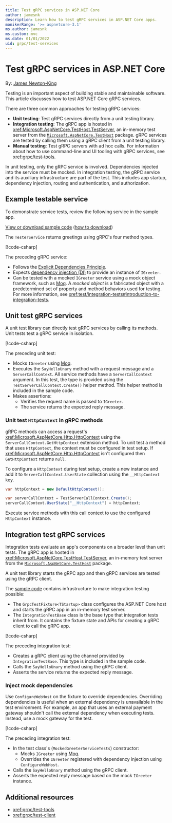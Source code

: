 ```yaml
---
title: Test gRPC services in ASP.NET Core
author: jamesnk
description: Learn how to test gRPC services in ASP.NET Core apps.
monikerRange: '>= aspnetcore-3.1'
ms.author: jamesnk
ms.custom: mvc
ms.date: 01/01/2022
uid: grpc/test-services
---
```

# Test gRPC services in ASP.NET Core

By: [James Newton-King](https://twitter.com/jamesnk)

Testing is an important aspect of building stable and maintainable software. This article discusses how to test ASP.NET Core gRPC services.

There are three common approaches for testing gRPC services:

* **Unit testing**: Test gRPC services directly from a unit testing library.
* **Integration testing**: The gRPC app is hosted in <xref:Microsoft.AspNetCore.TestHost.TestServer>, an in-memory test server from the [`Microsoft.AspNetCore.TestHost`](https://www.nuget.org/packages/Microsoft.AspNetCore.TestHost) package. gRPC services are tested by calling them using a gRPC client from a unit testing library.
* **Manual testing**: Test gRPC servers with ad hoc calls. For information about how to use command-line and UI tooling with gRPC services, see <xref:grpc/test-tools>.

In unit testing, only the gRPC service is involved. Dependencies injected into the service must be mocked. In integration testing, the gRPC service and its auxiliary infrastructure are part of the test. This includes app startup, dependency injection, routing and authentication, and authorization.

## Example testable service

To demonstrate service tests, review the following service in the sample app. 

[View or download sample code](https://github.com/dotnet/AspNetCore.Docs/tree/main/aspnetcore/grpc/test-services/sample) ([how to download](xref:index#how-to-download-a-sample))

The `TesterService` returns greetings using gRPC's four method types.

[!code-csharp[](test-services/sample/Server/Services/TesterService.cs?name=snippet_TesterService)]

The preceding gRPC service:

* Follows the [Explicit Dependencies Principle](/dotnet/architecture/modern-web-apps-azure/architectural-principles#explicit-dependencies).
* Expects [dependency injection (DI)](xref:fundamentals/dependency-injection) to provide an instance of `IGreeter`.
* Can be tested with a mocked `IGreeter` service using a mock object framework, such as [Moq](https://www.nuget.org/packages/Moq). A *mocked object* is a fabricated object with a predetermined set of property and method behaviors used for testing. For more information, see <xref:test/integration-tests#introduction-to-integration-tests>.

## Unit test gRPC services

A unit test library can directly test gRPC services by calling its methods. Unit tests test a gRPC service in isolation.

[!code-csharp[](test-services/sample/Tests/Server/UnitTests/GreeterServiceTests.cs?name=snippet_SayHelloUnaryTest)]

The preceding unit test:

* Mocks `IGreeter` using [Moq](https://www.nuget.org/packages/Moq).
* Executes the `SayHelloUnary` method with a request message and a `ServerCallContext`. All service methods have a `ServerCallContext` argument. In this test, the type is provided using the `TestServerCallContext.Create()` helper method. This helper method is included in the sample code.
* Makes assertions:
  * Verifies the request name is passed to `IGreeter`.
  * The service returns the expected reply message.

### Unit test `HttpContext` in gRPC methods

gRPC methods can access a request's <xref:Microsoft.AspNetCore.Http.HttpContext> using the `ServerCallContext.GetHttpContext` extension method. To unit test a method that uses `HttpContext`, the context must be configured in test setup. If <xref:Microsoft.AspNetCore.Http.HttpContext> isn't configured then `GetHttpContext` returns `null`.

To configure a `HttpContext` during test setup, create a new instance and add it to `ServerCallContext.UserState` collection using the `__HttpContext` key.

```csharp
var httpContext = new DefaultHttpContext();

var serverCallContext = TestServerCallContext.Create();
serverCallContext.UserState["__HttpContext"] = httpContext;
```

Execute service methods with this call context to use the configured `HttpContext` instance.

## Integration test gRPC services

Integration tests evaluate an app's components on a broader level than unit tests. The gRPC app is hosted in <xref:Microsoft.AspNetCore.TestHost.TestServer>, an in-memory test server from the [`Microsoft.AspNetCore.TestHost`](https://www.nuget.org/packages/Microsoft.AspNetCore.TestHost) package.

A unit test library starts the gRPC app and then gRPC services are tested using the gRPC client.

The [sample code](https://github.com/dotnet/AspNetCore.Docs/tree/main/aspnetcore/grpc/test-services/sample) contains infrastructure to make integration testing possible:

  * The `GrpcTestFixture<TStartup>` class configures the ASP.NET Core host and starts the gRPC app in an in-memory test server.
  * The `IntegrationTestBase` class is the base type that integration tests inherit from. It contains the fixture state and APIs for creating a gRPC client to call the gRPC app.

[!code-csharp[](test-services/sample/Tests/Server/IntegrationTests/GreeterServiceTests.cs?name=snippet_SayHelloUnaryTest)]

The preceding integration test:

* Creates a gRPC client using the channel provided by `IntegrationTestBase`. This type is included in the sample code.
* Calls the `SayHelloUnary` method using the gRPC client.
* Asserts the service returns the expected reply message.

### Inject mock dependencies

Use `ConfigureWebHost` on the fixture to override dependencies. Overriding dependencies is useful when an external dependency is unavailable in the test environment. For example, an app that uses an external payment gateway shouldn't call the external dependency when executing tests. Instead, use a mock gateway for the test.

[!code-csharp[](test-services/sample/Tests/Server/IntegrationTests/MockedGreeterServiceTests.cs?name=snippet_SayHelloUnaryTest)]

The preceding integration test:

* In the test class's (`MockedGreeterServiceTests`) constructor:
  * Mocks `IGreeter` using [Moq](https://www.nuget.org/packages/Moq).
  * Overrides the `IGreeter` registered with dependency injection using `ConfigureWebHost`. 
* Calls the `SayHelloUnary` method using the gRPC client.
* Asserts the expected reply message based on the mock `IGreeter` instance.

## Additional resources

* <xref:grpc/test-tools>
* <xref:grpc/test-client>
